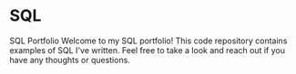# SQL
SQL Portfolio
Welcome to my SQL portfolio! 
This code repository contains examples of SQL I've written. Feel free to take a look and reach out if you have any thoughts or questions.

